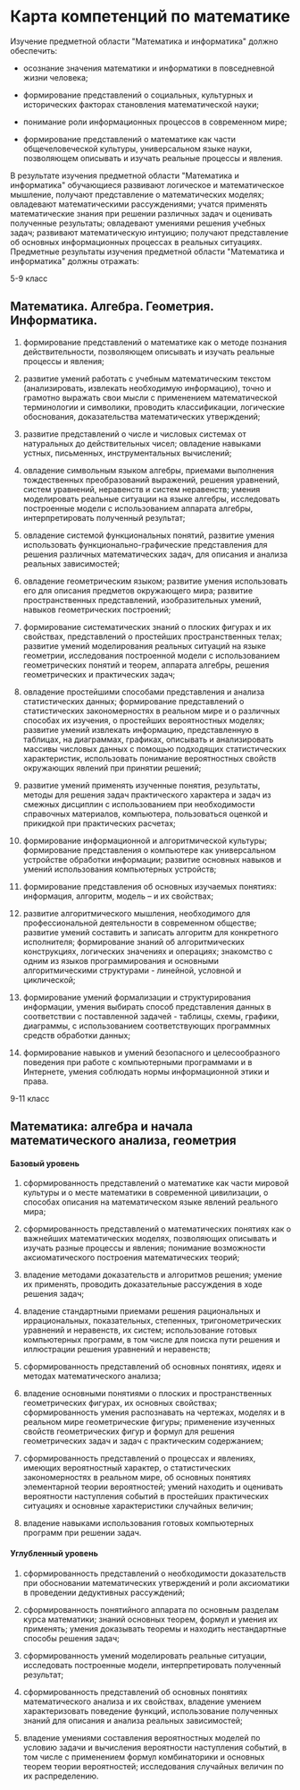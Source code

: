# Карта компетенций по математике

Изучение предметной области "Математика и информатика" должно обеспечить:

* осознание значения математики и информатики в повседневной жизни человека;

* формирование представлений о социальных, культурных и исторических факторах становления математической науки;

* понимание роли информационных процессов в современном мире;

* формирование представлений о математике как части общечеловеческой культуры, универсальном языке науки, позволяющем описывать и изучать реальные процессы и явления.

В результате изучения предметной области "Математика и информатика" обучающиеся развивают логическое и математическое мышление, получают представление о математических моделях; овладевают математическими рассуждениями; учатся применять математические знания при решении различных задач и оценивать полученные результаты; овладевают умениями решения учебных задач; развивают математическую интуицию; получают представление об основных информационных процессах в реальных ситуациях.
Предметные результаты изучения предметной области "Математика и информатика" должны отражать:

5-9 класс

## Математика. Алгебра. Геометрия. Информатика.

1) формирование представлений о математике как о методе познания действительности, позволяющем описывать и изучать реальные процессы и явления;

2) развитие умений работать с учебным математическим текстом (анализировать, извлекать необходимую информацию), точно и грамотно выражать свои мысли с применением математической терминологии и символики, проводить классификации, логические обоснования, доказательства математических утверждений;

3) развитие представлений о числе и числовых системах от натуральных до действительных чисел; овладение навыками устных, письменных, инструментальных вычислений;

4) овладение символьным языком алгебры, приемами выполнения тождественных преобразований выражений, решения уравнений, систем уравнений, неравенств и систем неравенств; умения моделировать реальные ситуации на языке алгебры, исследовать построенные модели с использованием аппарата алгебры, интерпретировать полученный результат;

5) овладение системой функциональных понятий, развитие умения использовать функционально-графические представления для решения различных математических задач, для описания и анализа реальных зависимостей;

6) овладение геометрическим языком; развитие умения использовать его для описания предметов окружающего мира; развитие пространственных представлений, изобразительных умений, навыков геометрических построений;

7) формирование систематических знаний о плоских фигурах и их свойствах, представлений о простейших пространственных телах; развитие умений моделирования реальных ситуаций на языке геометрии, исследования построенной модели с использованием геометрических понятий и теорем, аппарата алгебры, решения геометрических и практических задач;

8) овладение простейшими способами представления и анализа статистических данных; формирование представлений о статистических закономерностях в реальном мире и о различных способах их изучения, о простейших вероятностных моделях; развитие умений извлекать информацию, представленную в таблицах, на диаграммах, графиках, описывать и анализировать массивы числовых данных с помощью подходящих статистических характеристик, использовать понимание вероятностных свойств окружающих явлений при принятии решений;

9) развитие умений применять изученные понятия, результаты, методы для решения задач практического характера и задач из смежных дисциплин с использованием при необходимости справочных материалов, компьютера, пользоваться оценкой и прикидкой при практических расчетах;

10) формирование информационной и алгоритмической культуры; формирование представления о компьютере как универсальном устройстве обработки информации; развитие основных навыков и умений использования компьютерных устройств;

11) формирование представления об основных изучаемых понятиях: информация, алгоритм, модель – и их свойствах;

12) развитие алгоритмического мышления, необходимого для профессиональной деятельности в современном обществе; развитие умений составить и записать алгоритм для конкретного исполнителя; формирование знаний об алгоритмических конструкциях, логических значениях и операциях; знакомство с одним из языков программирования и основными алгоритмическими структурами - линейной, условной и циклической;

13) формирование умений формализации и структурирования информации, умения выбирать способ представления данных в соответствии с поставленной задачей - таблицы, схемы, графики, диаграммы, с использованием соответствующих программных средств обработки данных;

14) формирование навыков и умений безопасного и целесообразного поведения при работе с компьютерными программами и в Интернете, умения соблюдать нормы информационной этики и права.



9-11 класс
              
## Математика: алгебра и начала математического анализа, геометрия

#### Базовый уровень

1) сформированность представлений о математике как части мировой культуры и о месте математики в современной цивилизации, о способах описания на математическом языке явлений реального мира;

2) сформированность представлений о математических понятиях как о важнейших математических моделях, позволяющих описывать и изучать разные процессы и явления; понимание возможности аксиоматического построения математических теорий;

3) владение методами доказательств и алгоритмов решения; умение их применять, проводить доказательные рассуждения в ходе решения задач;

4) владение стандартными приемами решения рациональных и иррациональных, показательных, степенных, тригонометрических уравнений и неравенств, их систем; использование готовых компьютерных программ, в том числе для поиска пути решения и иллюстрации решения уравнений и неравенств;

5) сформированность представлений об основных понятиях, идеях и методах математического анализа;

6) владение основными понятиями о плоских и пространственных геометрических фигурах, их основных свойствах; сформированность умения распознавать на чертежах, моделях и в реальном мире геометрические фигуры; применение изученных свойств геометрических фигур и формул для решения геометрических задач и задач с практическим содержанием;

7) сформированность представлений о процессах и явлениях, имеющих вероятностный характер, о статистических закономерностях в реальном мире, об основных понятиях элементарной теории вероятностей; умений находить и оценивать вероятности наступления событий в простейших практических ситуациях и основные характеристики случайных величин;

8) владение навыками использования готовых компьютерных программ при решении задач.

#### Углубленный уровень

1) сформированность представлений о необходимости доказательств при обосновании математических утверждений и роли аксиоматики в проведении дедуктивных рассуждений;

2) сформированность понятийного аппарата по основным разделам курса математики; знаний основных теорем, формул и умения их применять; умения доказывать теоремы и находить нестандартные способы решения задач;

3) сформированность умений моделировать реальные ситуации, исследовать построенные модели, интерпретировать полученный результат;

4) сформированность представлений об основных понятиях математического анализа и их свойствах, владение умением характеризовать поведение функций, использование полученных знаний для описания и анализа реальных зависимостей;

5) владение умениями составления вероятностных моделей по условию задачи и вычисления вероятности наступления событий, в том числе с применением формул комбинаторики и основных теорем теории вероятностей; исследования случайных величин по их распределению.
